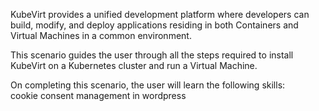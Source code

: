 KubeVirt provides a unified development platform where developers can build, modify, and deploy applications residing in both Containers and Virtual Machines in a common environment.

This scenario guides the user through all the steps required to install KubeVirt on a Kubernetes cluster and run a Virtual Machine.

On completing this scenario, the user will learn the following skills:<br />
cookie consent management in wordpress
